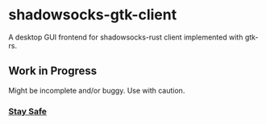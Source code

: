 # shadowsocks-gtk-client

A desktop GUI frontend for shadowsocks-rust client implemented with gtk-rs.

## Work in Progress

Might be incomplete and/or buggy. Use with caution.

### [Stay Safe](stay-safe.md)
